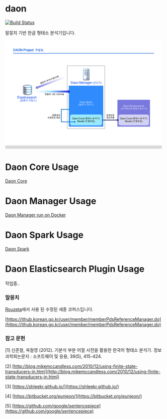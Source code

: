 # daon
[![Build Status](https://travis-ci.org/rasoio/daon.svg?branch=master)](https://travis-ci.org/rasoio/daon)

말뭉치 기반 한글 형태소 분석기입니다.

![구성도](./intro.jpg)

# Daon Core Usage

[Daon Core](daon-core/README.md)

# Daon Manager Usage

[Daon Manager run on Docker](docker/README.md)

# Daon Spark Usage

[Daon Spark](jars/README.md)

# Daon Elasticsearch Plugin Usage

작업중..




### 말뭉치
 
[Rouzeta](https://shleekr.github.io/)에서 사용 된 수정된 세종 코퍼스입니다.

[https://ithub.korean.go.kr/user/member/memberPdsReferenceManager.do](https://ithub.korean.go.kr/user/member/memberPdsReferenceManager.do)


### 참고 문헌

[1] 신준철, 옥철영 (2012). 기분석 부분 어절 사전을 활용한 한국어 형태소 분석기. 정보과학회논문지 : 소프트웨어 및 응용, 39(5), 415-424.

[2] [http://blog.mikemccandless.com/2010/12/using-finite-state-transducers-in.html](http://blog.mikemccandless.com/2010/12/using-finite-state-transducers-in.html)

[3] [https://shleekr.github.io/](https://shleekr.github.io/)

[4] [https://bitbucket.org/eunjeon/](https://bitbucket.org/eunjeon/)

[5] [https://github.com/google/sentencepiece](https://github.com/google/sentencepiece)